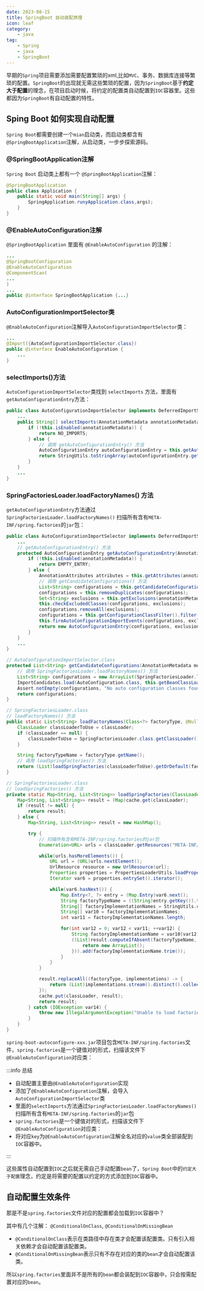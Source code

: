 ```yaml
---
date: 2023-08-15
title: SpringBoot 自动装配原理
icon: leaf
category: 
    - java
tag: 
    - Spring
    - java
    - SpringBoot
---
```

早期的`Spring`项目需要添加需要配置繁琐的xml,比如`MVC`、事务、数据库连接等繁琐的配置。`SpringBoot`的出现就无需这些繁琐的配置，因为`SpringBoot`基于**约定大于配置**的理念，在项目启动时候，将约定的配置类自动配置到`IOC`容器里。这些都因为`SpringBoot`有自动配置的特性。

## Sping Boot 如何实现自动配置

`Spring Boot`都需要创建一个`mian`启动类，而启动类都含有`@SpringBootApplication`注解，从启动类，一步步探索源码。

### @SpringBootApplication注解

`Spring Boot` 启动类上都有一个 `@SpringBootApplication`注解：

```java
@SpringBootApplication
public class Application {
    public static void main(String[] args) {
        SpringApplication.runyApplication.class,args);
    }
}
```

### @EnableAutoConfiguration注解

`@SpringBootApplication` 里面有 `@EnableAutoConfiguration` 的注解：

```java
...
@SpringBootConfiguration
@EnableAutoConfiguration
@ComponentScan(
...
)
...
public @interface SpringBootApplication {...}
```

### AutoConfigurationImportSelector类

`@EnableAutoConfiguration`注解导入`AutoConfigurationImportSelector`类：

```java
...
@Import({AutoConfigurationImportSelector.class})
public @interface EnableAutoConfiguration {
    ...
}
```

### selectImports()方法

`AutoConfigurationImportSelector`类找到 `selectImports` 方法，里面有`getAutoConfigurationEntry`方法：

```java
public class AutoConfigurationImportSelector implements DeferredImportSelector, BeanClassLoaderAware, ResourceLoaderAware, BeanFactoryAware, EnvironmentAware, Ordered {
	...
    public String[] selectImports(AnnotationMetadata annotationMetadata) {
        if (!this.isEnabled(annotationMetadata)) {
            return NO_IMPORTS;
        } else {
            // 调用 getAutoConfigurationEntry() 方法
            AutoConfigurationEntry autoConfigurationEntry = this.getAutoConfigurationEntry(annotationMetadata);
            return StringUtils.toStringArray(autoConfigurationEntry.getConfigurations());
        }
    }
    ...
}
```

### SpringFactoriesLoader.loadFactoryNames() 方法

`getAutoConfigurationEntry`方法通过`SpringFactoriesLoader.loadFactoryNames()` 扫描所有含有`META-INF/spring.factories`的`jar`包：

```java
public class AutoConfigurationImportSelector implements DeferredImportSelector, BeanClassLoaderAware, ResourceLoaderAware, BeanFactoryAware, EnvironmentAware, Ordered {
    ...
    // getAutoConfigurationEntry() 方法
    protected AutoConfigurationEntry getAutoConfigurationEntry(AnnotationMetadata annotationMetadata) {
        if (!this.isEnabled(annotationMetadata)) {
            return EMPTY_ENTRY;
        } else {
            AnnotationAttributes attributes = this.getAttributes(annotationMetadata);
            // 调用 getCandidateConfigurations() 方法
            List<String> configurations = this.getCandidateConfigurations(annotationMetadata, attributes);
            configurations = this.removeDuplicates(configurations);
            Set<String> exclusions = this.getExclusions(annotationMetadata, attributes);
            this.checkExcludedClasses(configurations, exclusions);
            configurations.removeAll(exclusions);
            configurations = this.getConfigurationClassFilter().filter(configurations);
            this.fireAutoConfigurationImportEvents(configurations, exclusions);
            return new AutoConfigurationEntry(configurations, exclusions);
        }
    }
    ...
}
```

```java
// AutoConfigurationImportSelector.class
protected List<String> getCandidateConfigurations(AnnotationMetadata metadata, AnnotationAttributes attributes) {
    // 调用 SpringFactoriesLoader.loadFactoryNames() 方法
    List<String> configurations = new ArrayList(SpringFactoriesLoader.loadFactoryNames(this.getSpringFactoriesLoaderFactoryClass(), this.getBeanClassLoader()));
    ImportCandidates.load(AutoConfiguration.class, this.getBeanClassLoader()).forEach(configurations::add);
    Assert.notEmpty(configurations, "No auto configuration classes found in META-INF/spring.factories nor in META-INF/spring/org.springframework.boot.autoconfigure.AutoConfiguration.imports. If you are using a custom packaging, make sure that file is correct.");
    return configurations;
}
```

```java
// SpringFactoriesLoader.class
// loadFactoryNames() 方法
public static List<String> loadFactoryNames(Class<?> factoryType, @Nullable ClassLoader classLoader) {
    ClassLoader classLoaderToUse = classLoader;
    if (classLoader == null) {
        classLoaderToUse = SpringFactoriesLoader.class.getClassLoader();
    }

    String factoryTypeName = factoryType.getName();
    // 调用 loadSpringFactories() 方法
    return (List)loadSpringFactories(classLoaderToUse).getOrDefault(factoryTypeName, Collections.emptyList());
}
```

```java
// SpringFactoriesLoader.class
// loadSpringFactories() 方法
private static Map<String, List<String>> loadSpringFactories(ClassLoader classLoader) {
    Map<String, List<String>> result = (Map)cache.get(classLoader);
    if (result != null) {
        return result;
    } else {
        Map<String, List<String>> result = new HashMap();

        try {
            // 扫描所有含有META-INF/spring.factories的jar包
            Enumeration<URL> urls = classLoader.getResources("META-INF/spring.factories");

            while(urls.hasMoreElements()) {
                URL url = (URL)urls.nextElement();
                UrlResource resource = new UrlResource(url);
                Properties properties = PropertiesLoaderUtils.loadProperties(resource);
                Iterator var6 = properties.entrySet().iterator();

                while(var6.hasNext()) {
                    Map.Entry<?, ?> entry = (Map.Entry)var6.next();
                    String factoryTypeName = ((String)entry.getKey()).trim();
                    String[] factoryImplementationNames = StringUtils.commaDelimitedListToStringArray((String)entry.getValue());
                    String[] var10 = factoryImplementationNames;
                    int var11 = factoryImplementationNames.length;

                    for(int var12 = 0; var12 < var11; ++var12) {
                        String factoryImplementationName = var10[var12];
                        ((List)result.computeIfAbsent(factoryTypeName, (key) -> {
                            return new ArrayList();
                        })).add(factoryImplementationName.trim());
                    }
                }
            }

            result.replaceAll((factoryType, implementations) -> {
                return (List)implementations.stream().distinct().collect(Collectors.collectingAndThen(Collectors.toList(), Collections::unmodifiableList));
            });
            cache.put(classLoader, result);
            return result;
        } catch (IOException var14) {
            throw new IllegalArgumentException("Unable to load factories from location [META-INF/spring.factories]", var14);
        }
    }
}
```

`spring-boot-autoconfigure-xxx.jar`项目包含`META-INF/spring.factories`文件，`spring.factories`是一个键值对的形式，扫描该文件下`@EnableAutoConfiguration`对应类：

:::info 总结

- 自动配置主要由`@EnableAutoConfiguration`实现
- 添加了`@EnableAutoConfiguration`注解，会导入`AutoConfigurationImportSelector`类
- 里面的`selectImports`方法通过`SpringFactoriesLoader.loadFactoryNames()`扫描所有含有`META-INF/spring.factories`的`jar`包
- `spring.factories`是一个键值对的形式，扫描该文件下`@EnableAutoConfiguration`对应类：
- 将对应`key`为`@EnableAutoConfiguration`注解全名对应的`value`类全部装配到`IOC`容器中。

:::

这些属性自动配置到`IOC`之后就无需自己手动配置`bean`了，`Spring Boot`中的`约定大于配置`理念，约定是将需要的配置以约定的方式添加到`IOC`容器中。

## 自动配置生效条件

那是不是`spring.factories`文件对应的配置都会加载到`IOC`容器中？

其中有几个注解：  `@ConditionalOnClass`, `@ConditionalOnMissingBean`

- `@ConditionalOnClass`表示在类路径中存在类才会配置该配置类。只有引入相关依赖才会自动配置该配置类。
- `@ConditionalOnMissingBean`表示只有不存在对应的类的`bean`才会自动配置该类。

所以`spring.factories`里面并不是所有的`bean`都会装配到`IOC`容器中，只会按需配置对应的`bean`。
